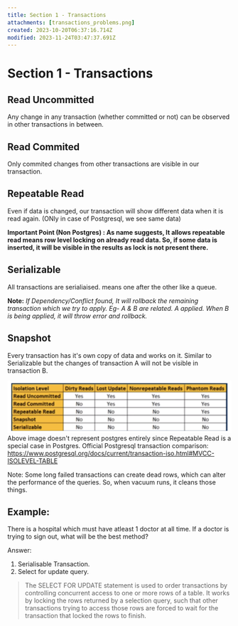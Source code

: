```yaml
---
title: Section 1 - Transactions
attachments: [transactions_problems.png]
created: 2023-10-20T06:37:16.714Z
modified: 2023-11-24T03:47:37.691Z
---
```


# Section 1 - Transactions

## Read Uncommitted
Any change in any transaction (whether committed or not) can be observed in other transactions in between.

## Read Commited
Only commited changes from other transactions are visible in our transaction.

## Repeatable Read
Even if data is changed, our transaction will show different data when it is read again. (ONly in case of Postgresql, we see same data)

**Important Point (Non Postgres) : As name suggests, It allows repeatable read means row level locking on already read data. So, if some data is inserted, it will be visible in the results as lock is not present there.**

## Serializable
All transactions are serialiaised. means one after the other like a queue.


**Note:** _If Dependency/Conflict found, It will rollback the remaining transaction which we try to apply. Eg- A & B are related. A applied. When B is being applied, it will throw error and rollback._

## Snapshot
Every transaction has it's own copy of data and works on it. Similar to Serializable but the changes of transaction A will not be visible in transaction B.


![problems visible in each transaction type](../attachments/transactions_problems.png)
Above image doesn't represent postgres entirely since Repeatable Read is a special case in Postgres.
Official Postgresql transaction comparison: https://www.postgresql.org/docs/current/transaction-iso.html#MVCC-ISOLEVEL-TABLE

Note:
Some long failed transactions can create dead rows, which can alter the performance of the queries. So, when vacuum runs, it cleans those things.




## **Example:**
There is a hospital which must have atleast 1 doctor at all time. If a doctor is trying to sign out, what will be the best method?


Answer:
1. Serialisable Transaction.
2. Select for update query.

> The SELECT FOR UPDATE statement is used to order transactions by controlling concurrent access to one or more rows of a table. It works by locking the rows returned by a selection query, such that other transactions trying to access those rows are forced to wait for the transaction that locked the rows to finish.
